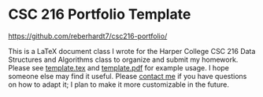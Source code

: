 CSC 216 Portfolio Template
==========================

https://github.com/reberhardt7/csc216-portfolio/

This is a LaTeX document class I wrote for the Harper College CSC 216 Data
Structures and Algorithms class to organize and submit my homework. Please see
[template.tex](template.tex) and [template.pdf](template.pdf) for example
usage. I hope someone else may find it useful. Please
[contact me](http://reberhardt.com/#connect) if you have questions on how to
adapt it; I plan to make it more customizable in the future.
